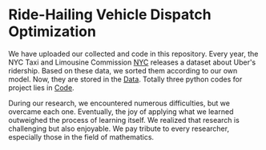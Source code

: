 # Ride-Hailing Vehicle Dispatch Optimization
We have uploaded our collected and code in this repository.
Every year, the NYC Taxi and Limousine Commission [NYC](https://www.nyc.gov/site/tlc/about/tlc-trip-record-data.page) releases a dataset about Uber's ridership. Based on these data, we sorted them according to our own model. Now, they are stored in the [Data](https://github.com/Yjayshy/AY25_OR4023_Ride-Hailing-Vehicle-Dispatch-Optimization/tree/main/Data).
Totally three python codes for project lies in [Code](https://github.com/Yjayshy/AY25_OR4023_Ride-Hailing-Vehicle-Dispatch-Optimization/tree/main/Code).

During our research, we encountered numerous difficulties, but we overcame each one. Eventually, the joy of applying what we learned outweighed the process of learning itself. We realized that research is challenging but also enjoyable. We pay tribute to every researcher, especially those in the field of mathematics.
